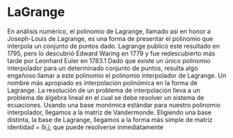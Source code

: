 # LaGrange
En análisis numérico, el polinomio de Lagrange, llamado así en honor a Joseph-Louis de Lagrange, es una forma de presentar el polinomio que interpola un conjunto de puntos dado. Lagrange publicó este resultado en 1795, pero lo descubrió Edward Waring en 1779 y fue redescubierto más tarde por Leonhard Euler en 1783.1​ Dado que existe un único polinomio interpolador para un determinado conjunto de puntos, resulta algo engañoso llamar a este polinomio el polinomio interpolador de Lagrange. Un nombre más apropiado es interpolación polinómica en la forma de Lagrange.
La resolución de un problema de interpolación lleva a un problema de álgebra lineal en el cual se debe resolver un sistema de ecuaciones. Usando una base monómica estándar para nuestro polinomio interpolador, llegamos a la matriz de Vandermonde. Eligiendo una base distinta, la base de Lagrange, llegamos a la forma más simple de matriz identidad = δi,j, que puede resolverse inmediatamente
